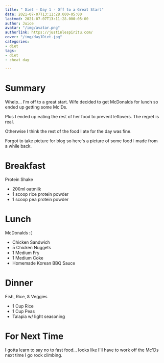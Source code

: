 ```yaml
---
title: " Diet - Day 1 - Off to a Great Start"
date: 2021-07-07T13:11:28.000-05:00
lastmod: 2021-07-07T13:11:28.000-05:00
author: Juice
avatar: "/img/avatar.png"
authorlink: https://justinlespiritu.com/
cover: "/img/day1Diet.jpg"
categories:
- diet
tags:
- diet
- cheat day

---
```

# Summary

Whelp... I'm off to a great start.  Wife decided to get McDonalds for lunch so ended up getting some Mc'Ds.

Plus I ended up eating the rest of her food to prevent leftovers.  The regret is real.

Otherwise I think the rest of the food I ate for the day was fine.

Forgot to take picture for blog so here's a picture of some food I made from a while back.

# Breakfast

Protein Shake

* 200ml oatmilk
* 1 scoop rice protein powder
* 1 scoop pea protein powder

# Lunch

McDonalds :(

* Chicken Sandwich
* 5 Chicken Nuggets
* 1 Medium Fry
* 1 Medium Coke
* Homemade Korean BBQ Sauce

# Dinner

Fish, Rice, & Veggies

* 1 Cup Rice
* 1 Cup Peas
* Talapia w/ light seasoning

# For Next Time

I gotta learn to say no to fast food... looks like I'll have to work off the Mc'Ds next time I go rock climbing.